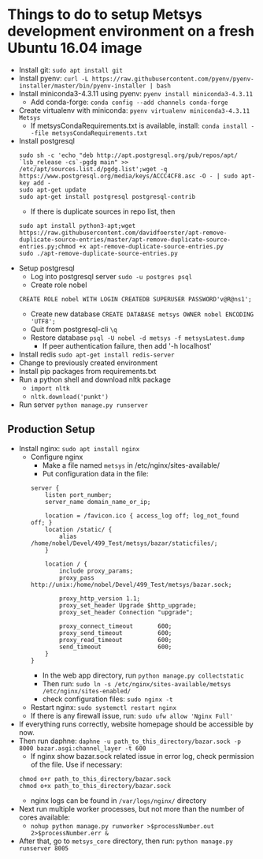 # Things to do to setup Metsys development environment on a fresh Ubuntu 16.04 image

+ Install git: `sudo apt install git`
+ Install pyenv:
```curl -L https://raw.githubusercontent.com/pyenv/pyenv-installer/master/bin/pyenv-installer | bash```
+ Install miniconda3-4.3.11 using pyenv: `pyenv install miniconda3-4.3.11`
    - Add conda-forge: `conda config --add channels conda-forge`
+ Create virtualenv with miniconda: `pyenv virtualenv miniconda3-4.3.11 Metsys`
    - If metsysCondaRequirements.txt is available, install: `conda install --file metsysCondaRequirements.txt`
+ Install postgresql
    ```
    sudo sh -c 'echo "deb http://apt.postgresql.org/pub/repos/apt/ `lsb_release -cs`-pgdg main" >> /etc/apt/sources.list.d/pgdg.list';wget -q https://www.postgresql.org/media/keys/ACCC4CF8.asc -O - | sudo apt-key add -
    sudo apt-get update
    sudo apt-get install postgresql postgresql-contrib
    ```
    - If there is duplicate sources in repo list, then
    ```
    sudo apt install python3-apt;wget https://raw.githubusercontent.com/davidfoerster/apt-remove-duplicate-source-entries/master/apt-remove-duplicate-source-entries.py;chmod +x apt-remove-duplicate-source-entries.py
    sudo ./apt-remove-duplicate-source-entries.py
    ```
+ Setup postgresql
    - Log into postgresql server `sudo -u postgres psql`
    - Create role nobel
    ```
    CREATE ROLE nobel WITH LOGIN CREATEDB SUPERUSER PASSWORD'v@R@ns1';
    ```
    - Create new database `CREATE DATABASE metsys OWNER nobel ENCODING 'UTF8';`
    - Quit from postgresql-cli `\q`
    - Restore database `psql -U nobel -d metsys -f metsysLatest.dump`
        * If peer authentication failure, then add '-h localhost'
+ Install redis `sudo apt-get install redis-server`
+ Change to previously created environment
+ Install pip packages from requirements.txt
+ Run a python shell and download nltk package
    - `import nltk`
    - `nltk.download('punkt')`
+ Run server `python manage.py runserver`

## Production Setup
+ Install nginx: `sudo apt install nginx`
    - Configure nginx
        * Make a file named `metsys` in /etc/nginx/sites-available/
        * Put configuration data in the file:
        ```
        server {
            listen port_number;
            server_name domain_name_or_ip;

            location = /favicon.ico { access_log off; log_not_found off; }
            location /static/ {
                alias /home/nobel/Devel/499_Test/metsys/bazar/staticfiles/;
            }

            location / {
                include proxy_params;
                proxy_pass http://unix:/home/nobel/Devel/499_Test/metsys/bazar.sock;

	            proxy_http_version 1.1;
                proxy_set_header Upgrade $http_upgrade;
                proxy_set_header Connection "upgrade";

                proxy_connect_timeout       600;
                proxy_send_timeout          600;
                proxy_read_timeout          600;
                send_timeout                600;
            }
        }
        ```
        * In the web app directory, run `python manage.py collectstatic`
        * Then run: `sudo ln -s /etc/nginx/sites-available/metsys /etc/nginx/sites-enabled/`
        * check configuration files: `sudo nginx -t`
    - Restart nginx: `sudo systemctl restart nginx`
    - If there is any firewall issue, run: `sudo ufw allow 'Nginx Full'`
+ If everything runs correctly, website homepage should be accessible by now.
+ Then run daphne: `daphne -u path_to_this_directory/bazar.sock -p 8000 bazar.asgi:channel_layer -t 600`
    - If nginx show bazar.sock related issue in error log, check permission of the file. Use if necessary:
    ```
    chmod o+r path_to_this_directory/bazar.sock
    chmod o+x path_to_this_directory/bazar.sock
    ```
    - nginx logs can be found in `/var/logs/nginx/` directory
+ Next run multiple worker processes, but not more than the number of cores available:
    - `nohup python manage.py runworker >$processNumber.out 2>$processNumber.err &`
+ After that, go to `metsys_core` directory, then run: `python manage.py runserver 8005`
